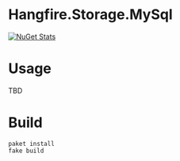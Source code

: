 # Hangfire.Storage.MySql

[![NuGet Stats](https://img.shields.io/nuget/v/Hangfire.Storage.MySql.svg)](https://www.nuget.org/packages/Hangfire.Storage.MySql)

# Usage

TBD

# Build

```shell
paket install
fake build
```
